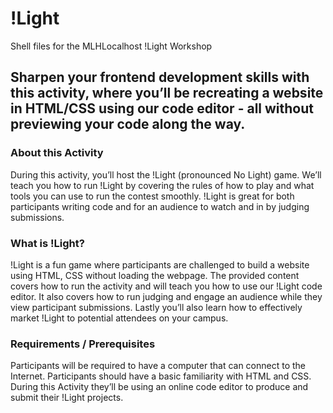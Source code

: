 # !Light
Shell files for the MLHLocalhost !Light Workshop

## Sharpen your frontend development skills with this activity, where you’ll be recreating a website in HTML/CSS using our code editor - all without previewing your code along the way.

### About this Activity
During this activity, you’ll host the !Light (pronounced No Light) game. We’ll teach you how to run !Light by covering the rules of how to play and what tools you can use to run the contest smoothly. !Light is great for both participants writing code and for an audience to watch and in by judging submissions.

### What is !Light?
!Light is a fun game where participants are challenged to build a website using HTML, CSS without loading the webpage. The provided content covers how to run the activity and will teach you how to use our !Light code editor. It also covers how to run judging and engage an audience while they view participant submissions. Lastly you’ll also learn how to effectively market !Light to potential attendees on your campus.

### Requirements / Prerequisites
Participants will be required to have a computer that can connect to the Internet. Participants should have a basic familiarity with HTML and CSS. During this Activity they’ll be using an online code editor to produce and submit their !Light projects.

